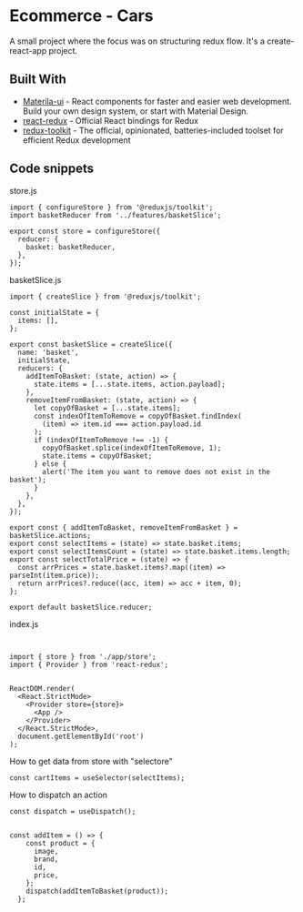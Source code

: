 # Ecommerce - Cars

A small project where the focus was on structuring redux flow. It's a create-react-app project.

## Built With

- [Materila-ui](https://material-ui.com/) - React components for faster and easier web development. Build your own design system, or start with Material Design.
- [react-redux](https://react-redux.js.org/) - Official React bindings for Redux
- [redux-toolkit](https://redux-toolkit.js.org/) - The official, opinionated, batteries-included toolset for efficient Redux development

## Code snippets

store.js

```
import { configureStore } from '@reduxjs/toolkit';
import basketReducer from '../features/basketSlice';

export const store = configureStore({
  reducer: {
    basket: basketReducer,
  },
});

```

basketSlice.js

```
import { createSlice } from '@reduxjs/toolkit';

const initialState = {
  items: [],
};

export const basketSlice = createSlice({
  name: 'basket',
  initialState,
  reducers: {
    addItemToBasket: (state, action) => {
      state.items = [...state.items, action.payload];
    },
    removeItemFromBasket: (state, action) => {
      let copyOfBasket = [...state.items];
      const indexOfItemToRemove = copyOfBasket.findIndex(
        (item) => item.id === action.payload.id
      );
      if (indexOfItemToRemove !== -1) {
        copyOfBasket.splice(indexOfItemToRemove, 1);
        state.items = copyOfBasket;
      } else {
        alert('The item you want to remove does not exist in the basket');
      }
    },
  },
});

export const { addItemToBasket, removeItemFromBasket } = basketSlice.actions;
export const selectItems = (state) => state.basket.items;
export const selectItemsCount = (state) => state.basket.items.length;
export const selectTotalPrice = (state) => {
  const arrPrices = state.basket.items?.map((item) => parseInt(item.price));
  return arrPrices?.reduce((acc, item) => acc + item, 0);
};

export default basketSlice.reducer;
```

index.js

```


import { store } from './app/store';
import { Provider } from 'react-redux';


ReactDOM.render(
  <React.StrictMode>
    <Provider store={store}>
      <App />
    </Provider>
  </React.StrictMode>,
  document.getElementById('root')
);
```

How to get data from store with "selectore"

```
const cartItems = useSelector(selectItems);
```

How to dispatch an action

```
const dispatch = useDispatch();


const addItem = () => {
    const product = {
      image,
      brand,
      id,
      price,
    };
    dispatch(addItemToBasket(product));
  };
```
